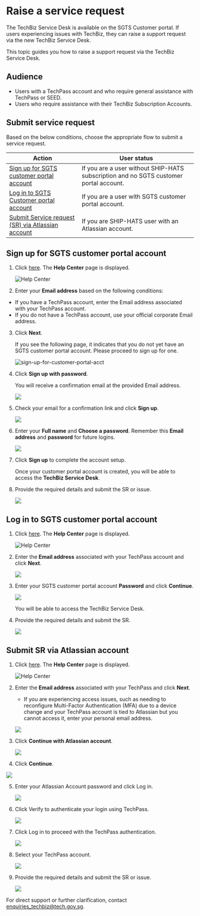 # Raise a service request


The TechBiz Service Desk is available on the SGTS Customer portal.  If users experiencing issues with TechBiz, they can raise a support request via the new TechBiz Service Desk. 

This topic guides you how to raise a support request via the TechBiz Service Desk.

## Audience

- Users with a TechPass account and who require general assistance with TechPass or SEED.  
- Users who require assistance with their TechBiz Subscription Accounts.


## Submit service request

Based on the below conditions, choose the appropriate flow to submit a service request.

|Action|User status|
|---|---|
[Sign up for SGTS customer portal account](#sign-up-for-sgts-customer-portal-account)| If you are a user without SHIP-HATS subscription and no SGTS customer portal account.|
[Log in to SGTS Customer portal account](#log-in-to-sgts-customer-portal-account)|If you are a user with SGTS customer portal account.|
|[Submit Service request (SR) via Atlassian account](#submit-sr-via-atlassian-account) | If you are SHIP-HATS user with an Atlassian account.|


## Sign up for SGTS customer portal account

1. Click [here](https://go.gov.sg/techbiz-sr).  The **Help Center** page is displayed.

    ![Help Center](/images/help-center.png)

2. Enter your **Email address** based on the following conditions:

- If you have a TechPass account, enter the Email address associated with your TechPass account.
- If you do not have a TechPass account, use your official corporate Email address.

3. Click **Next**.

    If you see the following page, it indicates that you do not yet have an SGTS customer portal account. Please proceed to sign up for one.

    ![sign-up-for-customer-portal-acct](/images/sign-up-for-customer-portal-acct.png)

4. Click **Sign up with password**. 

    You will receive a confirmation email at the provided Email address.

    ![](/images/check-email.png)

5. Check your email for a confirmation link and click **Sign up**.

    ![](/images/sign-up-email.png)

6. Enter your **Full name** and **Choose a password**. Remember this **Email address** and **password** for future logins.

    ![](/images/signup-to-continue.png)

7. Click **Sign up** to complete the account setup.

    Once your customer portal account is created, you will be able to access the **TechBiz Service Desk**.

8. Provide the required details and submit the SR or issue.

    ![](/images/raise-sr.png)

## Log in to SGTS customer portal account

1. Click [here](https://go.gov.sg/techbiz-sr).  The **Help Center** page is displayed.

    ![Help Center](/images/help-center.png)

2. Enter the **Email address** associated with your TechPass account and click **Next**.

    ![](/images/log-into-customer-portal-acct.png)

3. Enter your SGTS customer portal account **Password** and click **Continue**.

    ![](/images/enter-customer-portal-acct-pwd.png)

    You will be able to access the TechBiz Service Desk.

4. Provide the required details and submit the SR.

    ![](/images/raise-sr.png)

## Submit SR via Atlassian account

1. Click [here](https://go.gov.sg/techbiz-sr).  The **Help Center** page is displayed.

    ![Help Center](/images/help-center.png)

2. Enter the **Email address** associated with your TechPass and click **Next**.
    - If you are experiencing access issues, such as needing to reconfigure Multi-Factor Authentication (MFA) due to a device change and your TechPass account is tied to Atlassian but you cannot access it, enter your personal email address.
       
    ![](/images/log-into-customer-portal-acct.png)

4. Click **Continue with Atlassian account**.

    ![](/images/cont-atlassian-sh.png)

5.  Click **Continue**.

   ![](/images/atlassian1-sh.png)

5. Enter your Atlassian Account password and click Log in.

   ![](/images/sh-atlassian.png)

6. Click Verify to authenticate your login using TechPass.

   ![](/images/verify1-sh.png)

7. Click Log in to proceed with the TechPass authentication.

    ![](/images/verify-sh.png)

8. Select your TechPass account.

    ![](/images/tp-account-sh.png)

9. Provide the required details and submit the SR or issue.

    ![](/images/raise-sr.png)


For direct support or further clarification, contact enquiries_techbiz@tech.gov.sg.









  




